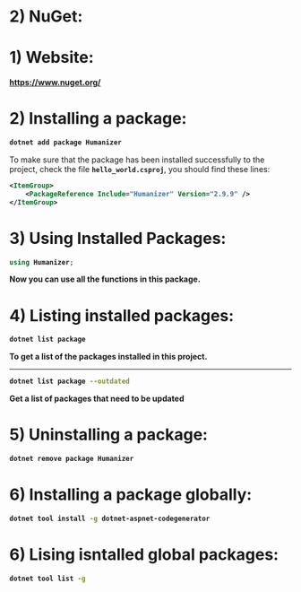 # 2) NuGet:



# 1) Website:


**https://www.nuget.org/**




# 2) Installing a package:

<b>

```bash
dotnet add package Humanizer
```
</b>

To make sure that the package has been installed successfully to the project, check the file **`hello_world.csproj`**,
you should find these lines:

<b>

```xml
<ItemGroup>
	<PackageReference Include="Humanizer" Version="2.9.9" />
</ItemGroup>
```
</b>





# 3) Using Installed Packages:



<b>

```csharp
using Humanizer;
```
Now you can use all the functions in this package.

</b>


# 4) Listing installed packages:

<b>

```bash
dotnet list package
```
To get a list of the packages installed in this project.

---

```bash
dotnet list package --outdated
```
Get a list of packages that need to be updated


</b>








# 5) Uninstalling a package:
<b>

```bash
dotnet remove package Humanizer
```

</b>






# 6) Installing a package globally:

<b>

```bash
dotnet tool install -g dotnet-aspnet-codegenerator
```
</b>






# 6) Lising isntalled global packages:

<b>

```bash
dotnet tool list -g
```
</b>





